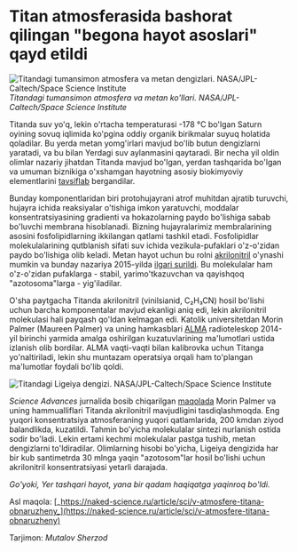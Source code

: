 # Titan atmosferasida bashorat qilingan "begona hayot asoslari" qayd etildi

![Titandagi tumansimon atmosfera va metan dengizlari. NASA/JPL-Caltech/Space Science Institute](https://saturn.jpl.nasa.gov/system/resources/detail_files/5945_IMG004945.jpg)
*Titandagi tumansimon atmosfera va metan ko'llari.
NASA/JPL-Caltech/Space Science Institute*

Titanda suv yo'q, lekin o'rtacha temperaturasi -178 °С bo'lgan Saturn oyining sovuq iqlimida ko'pgina oddiy organik birikmalar suyuq holatida qoladilar. Bu yerda metan yomg'irlari mavjud bo'lib butun dengizlarni yaratadi, va bu bilan Yerdagi suv aylanmasini qaytaradi. Bir necha yil oldin olimlar nazariy jihatdan Titanda mavjud bo'lgan, yerdan tashqarida bo'lgan va umuman biznikiga o'xshamgan hayotning asosiy biokimyoviy elementlarini [tavsiflab](http://advances.sciencemag.org/content/1/1/e1400067) bergandilar.

Bunday komponentlaridan biri protohujayrani atrof muhitdan ajratib turuvchi, hujayra ichida reaksiyalar o'tishiga imkon yaratuvchi, moddalar konsentratsiyasining gradienti va hokazolarning paydo bo'lishiga sabab bo'luvchi membrana hisoblanadi. Bizning hujayralarimiz membralarining asosini fosfolipidlarning ikkilangan qatlami tashkil etadi. Fosfolipidlar molekulalarining qutblanish sifati suv ichida vezikula-pufaklari  o'z-o'zidan paydo bo'lishiga olib keladi. Metan hayot uchun bu rolni [akrilonitril](https://uz.wikipedia.org/wiki/Akrilonitril) o'ynashi mumkin va bunday nazariya 2015-yilda [ilgari surildi](http://advances.sciencemag.org/content/1/1/e1400067). Bu molekulalar ham o'z-o'zidan pufaklarga - stabil, yarimo'tkazuvchan va qayishqoq "azotosoma"larga - yig'iladilar.

O'sha paytgacha Titanda akrilonitril (vinilsianid, C₂H₃CN) hosil bo'lishi uchun barcha komponentalar mavjud ekanligi aniq edi, lekin akrilonitril molekulasi hali payqash qo'ldan kelmagan edi. Katolik universitetdan Morin Palmer (Maureen Palmer) va uning hamkasblari [ALMA](http://www.almaobservatory.org/en/home/) radioteleskop 2014-yil birinchi yarmida amalga oshirilgan kuzatuvlarining ma'lumotlari ustida izlanish olib bordilar. ALMA vaqti-vaqti bilan kalibrovka uchun Titanga yo'naltiriladi, lekin shu muntazam operatsiya orqali ham to'plangan ma'lumotlar foydali bo'lib qoldi.

![Titandagi Ligeiya dengizi. NASA/JPL-Caltech/Space Science Institute](https://photojournal.jpl.nasa.gov/jpegMod/PIA17031_modest.jpg)

_Science Advances_ jurnalida bosib chiqarilgan [maqolada](http://advances.sciencemag.org/content/3/7/e1700022) Morin Palmer va uning hammualliflari Titanda akrilonitril mavjudligini tasdiqlashmoqda. Eng yuqori konsentratsiya atmosferaning yuqori qatlamlarida, 200 kmdan ziyod balandlikda, kuzatildi. Tahmin bo'yicha molekulalar sintezi nurlanish ostida sodir bo'ladi. Lekin ertami kechmi molekulalar pastga tushib, metan dengizlarni to'ldiradilar. Olimlarning hisobi bo'yicha, Ligeiya dengizida har bir kub santimetrda 30 mlnga yaqin "azotosom"lar hosil bo'lishi uchun akrilonitril konsentratsiyasi yetarli darajada. 

_Go'yoki, Yer tashqari hayot, yana bir qadam haqiqatga yaqinroq bo'ldi._

Asl maqola: [_https://naked-science.ru/article/sci/v-atmosfere-titana-obnaruzheny_](https://naked-science.ru/article/sci/v-atmosfere-titana-obnaruzheny)

Tarjimon: _Mutalov Sherzod_